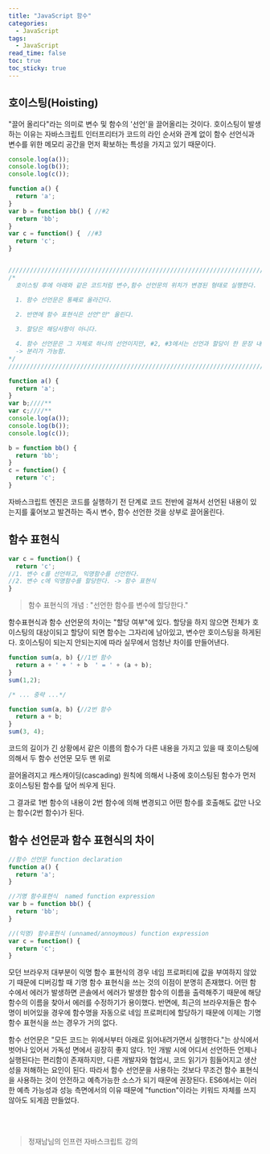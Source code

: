 ```yaml
---
title: "JavaScript 함수"
categories:
  - JavaScript
tags:
  - JavaScript
read_time: false
toc: true
toc_sticky: true
---
```



## 호이스팅(Hoisting) 

"끌어 올리다"라는 의미로 변수 및 함수의 '선언'을 끌어올리는 것이다. 호이스팅이 발생하는 이유는 자바스크립트 인터프리터가
코드의 라인 순서와 관계 없이 함수 선언식과 변수를 위한 메모리 공간을 먼저 확보하는 특성을 가지고 있기 때문이다.

```js
console.log(a());
console.log(b());
console.log(c());

function a() {
  return 'a';
}
var b = function bb() { //#2
  return 'bb';
}
var c = function() {  //#3
  return 'c';
}


/////////////////////////////////////////////////////////////////////////////////
/*  
  호이스팅 후에 아래와 같은 코드처럼 변수,함수 선언문의 위치가 변경된 형태로 실행한다.

  1. 함수 선언문은 통째로 올라간다.
  
  2. 반면에 함수 표현식은 선언"만" 올린다.

  3. 할당은 해당사항이 아니다.

  4. 함수 선언문은 그 자체로 하나의 선언이지만, #2, #3에서는 선언과 할당이 한 문장 내에서 이루어진다.
  -> 분리가 가능함.
*/
/////////////////////////////////////////////////////////////////////////////////

function a() {
  return 'a';
}
var b;////**
var c;////**
console.log(a());
console.log(b());
console.log(c());

b = function bb() {
  return 'bb';
}
c = function() {
  return 'c';
}
```

자바스크립트 엔진은 코드를 실행하기 전 단계로 코드 전반에 걸쳐서 선언된 내용이 있는지를 훑어보고 발견하는 즉시 변수, 함수 선언한 것을 상부로 끌어올린다.

## 함수 표현식

```js
var c = function() {
  return 'c';
//1. 변수 c를 선언하고, 익명함수를 선언한다.
//2. 변수 c에 익명함수를 할당한다. -> 함수 표현식
}
```

>함수 표현식의 개념 : "선언한 함수를 변수에 할당한다."


함수표현식과 함수 선언문의 차이는 "할당 여부"에 있다. 할당을 하지 않으면 전체가 호이스팅의 대상이되고 할당이 되면 함수는 
그자리에 남아있고, 변수만 호이스팅을 하게된다. 호이스팅이 되는지 안되는지에 따라 실무에서 엄청난 차이를 만들어낸다.

```js
function sum(a, b) {//1번 함수
  return a + ' + ' + b  ' = ' + (a + b);
}
sum(1,2);

/* ... 중략 ...*/

function sum(a, b) {//2번 함수
  return a + b;
}
sum(3, 4);
```

코드의 길이가 긴 상황에서 같은 이름의 함수가 다른 내용을 가지고 있을 때 호이스팅에 의해서 두 함수 선언문 모두 맨 위로 

끌어올려지고 캐스캐이딩(cascading) 원칙에 의해서 나중에 호이스팅된 함수가 먼저 호이스팅된 함수를 덮어 씌우게 된다. 

그 결과로 1번 함수의 내용이 2번 함수에 의해 변경되고 어떤 함수를 호출해도 값만 나오는 함수(2번 함수)가 된다.


## 함수 선언문과 함수 표현식의 차이

```js
//함수 선언문 function declaration
function a() {
  return 'a';
}

//기명 함수표현식  named function expression
var b = function bb() {
  return 'bb';
}

//(익명) 함수표현식 (unnamed/annoymous) function expression
var c = function() {
  return 'c';
}
```

모던 브라우저 대부분이 익명 함수 표현식의 경우 네임 프로퍼티에 값을 부여하지 않았기 때문에 디버깅할 때 기명 함수 표현식을 쓰는 것의 이점이 분명히 존재했다. 어떤 함수에서 에러가 발생하면 콘솔에서 에러가 발생한 함수의 이름을 출력해주기 때문에 해당 함수의 이름을 찾아서 에러를 수정하기가 용이했다. 반면에, 최근의 브라우저들은 함수명이 비어있을 경우에 함수명을 자동으로 네임 프로퍼티에 할당하기 때문에 이제는 기명 함수 표현식을 쓰는 경우가 거의 없다.


함수 선언문은 "모든 코드는 위에서부터 아래로 읽어내려가면서 실행한다."는 상식에서 벗어나 있어서 가독성 면에서 굉장히 좋지 않다. 1인 개발 시에 어디서 선언하든 언제나 실행된다는 편리함이 존재하지만, 다른 개발자와 협업시, 코드 읽기가 힘들어지고 생산성을 저해하는 요인이 된다. 따라서 함수 선언문을 사용하는 것보다 무조건 함수 표현식을 사용하는 것이 안전하고 예측가능한 소스가 되기 때문에 권장된다. ES6에서는 이러한 예측 가능성과 성능 측면에서의 이유 때문에 "function"이라는 키워드 자체를 쓰지 않아도 되게끔 만들었다.

<br>
<br>

>정재남님의 인프런 자바스크립트 강의